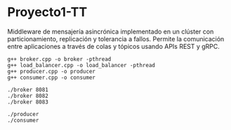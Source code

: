 # Proyecto1-TT
Middleware de mensajería asincrónica implementado en un clúster con particionamiento, replicación y tolerancia a fallos. Permite la comunicación entre aplicaciones a través de colas y tópicos usando APIs REST y gRPC.

```shell
g++ broker.cpp -o broker -pthread
g++ load_balancer.cpp -o load_balancer -pthread
g++ producer.cpp -o producer
g++ consumer.cpp -o consumer
```

```shell
./broker 8081
./broker 8082
./broker 8083
```

```shell
./producer
./consumer
```